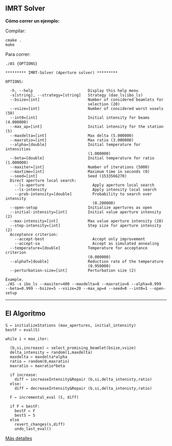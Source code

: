 IMRT Solver
-----------

**Cómo correr un ejemplo:**

Compilar:

````
cmake .
make
````

Para correr:

    ./AS {OPTIONS}

    ********* IMRT-Solver (Aperture solver) *********

    OPTIONS:

      -h, --help                        Display this help menu
      -s[string], --strategy=[string]   Strategy (dao_ls|ibo_ls)
      --bsize=[int]                     Number of considered beamlets for
                                        selection (20)
      --vsize=[int]                     Number of considered worst voxels (50)
      --int0=[int]                      Initial intensity for beams (4.000000)
      --max_ap=[int]                    Initial intensity for the station (5)
      --maxdelta=[int]                  Max delta (5.000000)
      --maxratio=[int]                  Max ratio (3.000000)
      --alpha=[double]                  Initial temperature for intensities
                                        (1.000000)
      --beta=[double]                   Initial temperature for ratio (1.000000)
      --maxiter=[int]                   Number of iterations (5000)
      --maxtime=[int]                   Maximum time in seconds (0)
      --seed=[int]                      Seed (1533566270)
      Direct aperture local search:
        --ls-aperture                     Apply aperture local search
        --ls-intensity                    Apply intensity local search
        --prob-intensity=[double]         Probability to search over intensity
                                          (0.200000)
      --open-setup                      Initialize apertures as open
      --initial-intensity=[int]         Initial value aperture intensity (2)
      --max-intensity=[int]             Max value aperture intensity (28)
      --step-intensity=[int]            Step size for aperture intensity (2)
      Acceptance criterion:
        --accept-best                     Accept only improvement
        --accept-sa                       Accept as simulated annealing
      --temperature=[double]            Temperature for acceptance criterion
                                        (0.000000)
      --alphaT=[double]                 Reduction rate of the temperature
                                        (0.950000)
      --perturbation-size=[int]         Perturbation size (2)

    Example.
    ./AS -s ibo_ls --maxiter=400 --maxdelta=8 --maxratio=6 --alpha=0.999
    --beta=0.999 --bsize=5 --vsize=20 --max_ap=4 --seed=0 --int0=1 --open-setup

----

## El Algoritmo


    S ← initializeStations (max_apertures, initial_intensity)
    bestF ← eval(S)

    while i < max_iter:

      (b,si,increase) ← select_promising_beamlet(bsize,vsize)
      delta_intensity ← random(1,maxdelta)
      maxdelta ← maxdelta*alpha
      ratio ← random(0,maxratio)
      maxratio ← maxratio*beta

      if increase:
        diff ← increaseIntensity&Repair (b,si,delta_intenisty,ratio)
      else:
        diff ← decreaseIntensity&Repair (b,si,delta_intenisty,ratio)

      F ← incremental_eval (S, diff)

      if F < bestF:
        bestF ← F
        bestS ← S
      else
        revert_changes(s,diff)
        undo_last_eval()

[Más detalles](https://docs.google.com/document/d/1EGoKoLsmik4TSiY_SslWkxddDCrYvUfFKpPLRpQPV_U/edit#)
